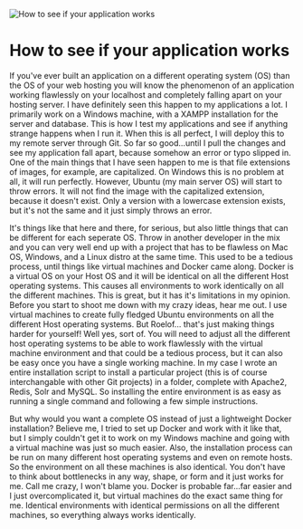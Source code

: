 ![How to see if your application works](/images/articles/gears.jpg)

# How to see if your application works

If you've ever built an application on a different operating system (OS) than the OS of your web hosting you will know the phenomenon of an application working flawlessly on your localhost and completely falling apart on your hosting server. I have definitely seen this happen to my applications a lot. I primarily work on a Windows machine, with a XAMPP installation for the server and database. This is how I test my applications and see if anything strange happens when I run it. When this is all perfect, I will deploy this to my remote server through Git. So far so good...until I pull the changes and see my application fall apart, because somehow an error or typo slipped in. One of the main things that I have seen happen to me is that file extensions of images, for example, are capitalized. On Windows this is no problem at all, it will run perfectly. However, Ubuntu (my main server OS) will start to throw errors. It will not find the image with the capitalized extension, because it doesn't exist. Only a version with a lowercase extension exists, but it's not the same and it just simply throws an error.

It's things like that here and there, for serious, but also little things that can be different for each seperate OS. Throw in another developer in the mix and you can very well end up with a project that has to be flawless on Mac OS, Windows, and a Linux distro at the same time. This used to be a tedious process, until things like virtual machines and Docker came along. Docker is a virtual OS on your Host OS and it will be identical on all the different Host operating systems. This causes all environments to work identically on all the different machines. This is great, but it has it's limitations in my opinion. Before you start to shoot me down with my crazy ideas, hear me out. I use virtual machines to create fully fledged Ubuntu environments on all the different Host operating systems. But Roelof... that's just making things harder for yourself! Well yes, sort of. You will need to adjust all the different host operating systems to be able to work flawlessly with the virtual machine environment and that could be a tedious process, but it can also be easy once you have a single working machine. In my case I wrote an entire installation script to install a particular project (this is of course interchangable with other Git projects) in a folder, complete with Apache2, Redis, Solr and MySQL. So installing the entire environment is as easy as running a single command and following a few simple instructions.

But why would you want a complete OS instead of just a lightweight Docker installation? Believe me, I tried to set up Docker and work with it like that, but I simply couldn't get it to work on my Windows machine and going with a virtual machine was just so much easier. Also, the installation process can be run on many different host operating systems and even on remote hosts. So the environment on all these machines is also identical. You don't have to think about bottlenecks in any way, shape, or form and it just works for me. Call me crazy, I won't blame you. Docker is probable far...far easier and I just overcomplicated it, but virtual machines do the exact same thing for me. Identical environments with identical permissions on all the different machines, so everything always works identically.